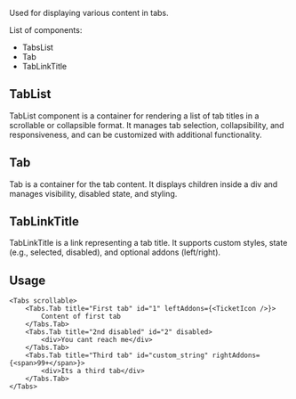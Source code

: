 Used for displaying various content in tabs.

List of components:
 - TabsList
 - Tab
 - TabLinkTitle

## TabList
 TabList component is a container for rendering a list of tab titles in a scrollable or collapsible format. It manages tab selection, collapsibility, and responsiveness, and can be customized with additional functionality.

## Tab
 Tab is a container for the tab content. It displays children inside a div and manages visibility, disabled state, and styling.

## TabLinkTitle
 TabLinkTitle is a link representing a tab title. It supports custom styles, state (e.g., selected, disabled), and optional addons (left/right).

## Usage
```tsx
<Tabs scrollable>
    <Tabs.Tab title="First tab" id="1" leftAddons={<TicketIcon />}>
        Content of first tab
    </Tabs.Tab>
    <Tabs.Tab title="2nd disabled" id="2" disabled>
        <div>You cant reach me</div>
    </Tabs.Tab>
    <Tabs.Tab title="Third tab" id="custom_string" rightAddons={<span>99+</span>}>
        <div>Its a third tab</div>
    </Tabs.Tab>
</Tabs>
```
